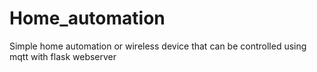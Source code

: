 # Home_automation
Simple home automation or wireless device that can be controlled using mqtt with flask webserver
